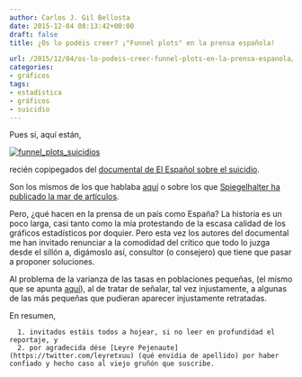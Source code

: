 ```yaml
---
author: Carlos J. Gil Bellosta
date: 2015-12-04 08:13:42+00:00
draft: false
title: ¿Os lo podéis creer? ¡"Funnel plots" en la prensa española!

url: /2015/12/04/os-lo-podeis-creer-funnel-plots-en-la-prensa-espanola/
categories:
- gráficos
tags:
- estadística
- gráficos
- suicidio
---
```


Pues sí, aquí están,

[![funnel_plots_suicidios](/wp-uploads/2015/12/funnel_plots_suicidios.png)
](/wp-uploads/2015/12/funnel_plots_suicidios.png)

recién copipegados del [documental de El Español sobre el suicidio](http://www.elespanol.com/documental/suicidios/#/chapters/el-contexto-title).

Son los mismos de los que hablaba [aquí](http://www.datanalytics.com/2011/12/15/graficos-de-embudo-para-controlar-la-varianza-en-muestras-pequenas/) o sobre los que [Spiegelhalter ha publicado la mar de artículos](https://www.google.es/webhp?sourceid=chrome-instant&ion=1&espv=2&ie=UTF-8&client=ubuntu#q=funnel%20plot%20spiegelhalter).

Pero, ¿qué hacen en la prensa de un país como España? La historia es un poco larga, casi tanto como la mía protestando de la escasa calidad de los gráficos estadísticos por doquier. Pero esta vez los autores del documental me han invitado renunciar a la comodidad del crítico que todo lo juzga desde el sillón a, digámoslo así, consultor (o consejero) que tiene que pasar a proponer soluciones.

Al problema de la varianza de las tasas en poblaciones pequeñas, (el mismo que se apunta [aquí](http://www.datanalytics.com/2011/12/15/graficos-de-embudo-para-controlar-la-varianza-en-muestras-pequenas/)), al de tratar de señalar, tal vez injustamente, a algunas de las más pequeñas que pudieran aparecer injustamente retratadas.

En resumen,



	  1. invitados estáis todos a hojear, si no leer en profundidad el reportaje, y
	  2. por agradecida dése [Leyre Pejenaute](https://twitter.com/leyretxuu) (qué envidia de apellido) por haber confiado y hecho caso al viejo gruñón que suscribe.





